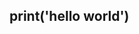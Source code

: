 print('hello world') 
- 

<!---
Mariammm2010/Mariammm2010 is a ✨ special ✨ repository because its `README.md` (this file) appears on your GitHub profile.
You can click the Preview link to take a look at your changes.
--->
